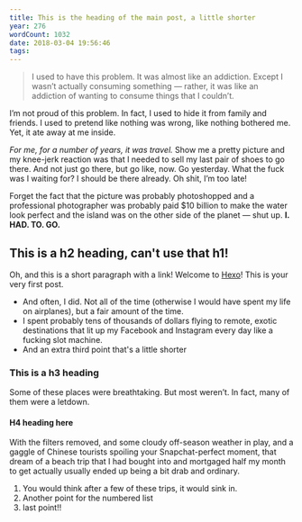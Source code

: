 ```yaml
---
title: This is the heading of the main post, a little shorter
year: 276
wordCount: 1032
date: 2018-03-04 19:56:46
tags:
---
```


> I used to have this problem. It was almost like an addiction. Except I wasn’t actually consuming something — rather, it was like an addiction of wanting to consume things that I couldn’t.

I’m not proud of this problem. In fact, I used to hide it from family and friends. I used to pretend like nothing was wrong, like nothing bothered me. Yet, it ate away at me inside.

*For me, for a number of years, it was travel.* Show me a pretty picture and my knee-jerk reaction was that I needed to sell my last pair of shoes to go there. And not just go there, but go like, now. Go yesterday. What the fuck was I waiting for? I should be there already. Oh shit, I’m too late!

Forget the fact that the picture was probably photoshopped and a professional photographer was probably paid $10 billion to make the water look perfect and the island was on the other side of the planet — shut up. **I. HAD. TO. GO.**

## This is a h2 heading, can't use that h1!

Oh, and this is a short paragraph with a link! Welcome to [Hexo](https://hexo.io/)! This is your very first post. 

* And often, I did. Not all of the time (otherwise I would have spent my life on airplanes), but a fair amount of the time.
* I spent probably tens of thousands of dollars flying to remote, exotic destinations that lit up my Facebook and Instagram every day like a fucking slot machine.
* And an extra third point that's a little shorter

### This is a h3 heading

Some of these places were breathtaking. But most weren’t. In fact, many of them were a letdown.

#### H4 heading here

With the filters removed, and some cloudy off-season weather in play, and a gaggle of Chinese tourists spoiling your Snapchat-perfect moment, that dream of a beach trip that I had bought into and mortgaged half my month to get actually usually ended up being a bit drab and ordinary.

1. You would think after a few of these trips, it would sink in.
2. Another point for the numbered list
3. last point!!





